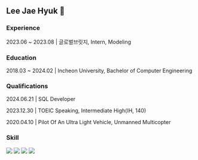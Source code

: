 ## Lee Jae Hyuk 🤚

### Experience
2023.06 ~ 2023.08 | 글로벌브릿지, Intern, Modeling

### Education
2018.03 ~ 2024.02 | Incheon University, Bachelor of Computer Engineering

### Qualifications
2024.06.21 | SQL Developer

2023.12.30 | TOEIC Speaking, Intermediate High(IH, 140)

2020.04.10 | Pilot Of An Ultra Light Vehicle, Unmanned Multicopter

### Skill 
<img src="https://img.shields.io/badge/Pytorch-EE4C2C?style=flat-square&logo=Pytorch&logoColor=white"></a>
<img src="https://img.shields.io/badge/Python-3766AB?style=flat-square&logo=Python&logoColor=white"/></a>
<img src="https://img.shields.io/badge/Git-F05032?style=flat-square&logo=Git&logoColor=white"></a>
<img src="https://img.shields.io/badge/MySQL-4479A1?style=flat-square&logo=MySQL&logoColor=white"></a>
